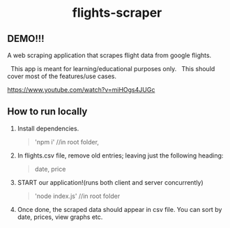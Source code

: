 <h1 align="center">flights-scraper</h1>

## DEMO!!!

A web scraping application that scrapes flight data from google flights.

&nbsp;
This app is meant for learning/educational purposes only.
&nbsp;
This should cover most of the features/use cases.

https://www.youtube.com/watch?v=miHOgs4JUGc
 

## How to run locally

1.  Install dependencies.

    > 'npm i' //in root folder,

2.  In flights.csv file, remove old entries; leaving just the following heading:

    > date, price

3.  START our application!(runs both client and server concurrently)

    > 'node index.js' //in root folder

4. Once done, the scraped data should appear in csv file. You can 
sort by date, prices, view graphs etc. 
